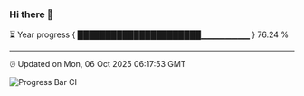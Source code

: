### Hi there 👋

⏳ Year progress { ██████████████████████▁▁▁▁▁▁▁▁ } 76.24 %

---

⏰ Updated on Mon, 06 Oct 2025 06:17:53 GMT

![Progress Bar CI](https://github.com/Shyam-Makwana/GitHub-Actions-Demo/workflows/Progress%20Bar%20CI/badge.svg)
